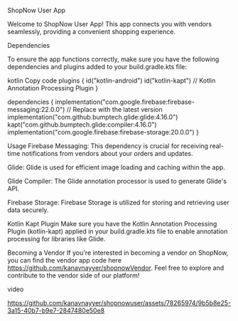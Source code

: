 ShopNow User App

Welcome to ShopNow User App! This app connects you with vendors seamlessly, providing a convenient shopping experience.

Dependencies

To ensure the app functions correctly, make sure you have the following dependencies and plugins added to your build.gradle.kts file:

kotlin
Copy code
plugins {
    id("kotlin-android")
    id("kotlin-kapt") // Kotlin Annotation Processing Plugin
}

dependencies {
    implementation("com.google.firebase:firebase-messaging:22.0.0") // Replace with the latest version
    implementation("com.github.bumptech.glide:glide:4.16.0")
    kapt("com.github.bumptech.glide:compiler:4.16.0")
    implementation("com.google.firebase:firebase-storage:20.0.0")
}

Usage
Firebase Messaging: This dependency is crucial for receiving real-time notifications from vendors about your orders and updates.

Glide: Glide is used for efficient image loading and caching within the app.

Glide Compiler: The Glide annotation processor is used to generate Glide's API.

Firebase Storage: Firebase Storage is utilized for storing and retrieving user data securely.

Kotlin Kapt Plugin
Make sure you have the Kotlin Annotation Processing Plugin (kotlin-kapt) applied in your build.gradle.kts file to enable annotation processing for libraries like Glide.

Becoming a Vendor
If you're interested in becoming a vendor on ShopNow, you can find the vendor app code  here https://github.com/kanavnayyer/shopnowVendor. Feel free to explore and contribute to the vendor side of our platform!



video










https://github.com/kanavnayyer/shopnowuser/assets/78265974/9b5b8e25-3a15-40b7-b9e7-2847480e50e8










